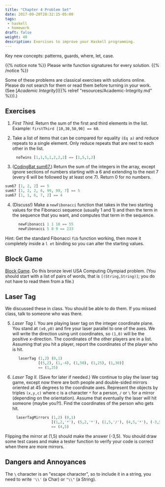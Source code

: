 ```yaml
---
title: "Chapter 4 Problem Set"
date: 2017-09-20T20:32:15-05:00
tags:
 - haskell
 - homework
draft: false
weight: 40
description: Exercises to improve your Haskell programming.
---
```


Key new concepts: patterns, guards, where, let, case.

{{% notice note %}}
Please write function signatures for every solution.
{{% /notice %}}

Some of these problems are classical exercises with solutions
online. Please do not search for them or read them before turning in
your work. 
(See [_Academic Integrity_]({{% relref "resources/Academic-Integrity.md" %}}).)

## Exercises

1. _First Third_. Return the sum of the first and third elements in the list. Example: `firstThird [10,30,50,90] == 60`.

2. Take a list of items that can be compared for equality `(Eq a)` and 
   reduce repeats to a single element. Only reduce repeats that are next to each other in the list.
```haskell
     noTwins [1,1,5,1,2,2,2] == [1,5,1,2]
```
3. ([CodingBat sum67.](http://codingbat.com/prob/p111327))
Return the sum of the integers in the array, except ignore sections of numbers starting with a 6 and extending to the next 7 (every 6 will be followed by at least one 7). Return 0 for no numbers.
```haskell
sum67 [1, 2, 2] == 5
sum67 [1, 2, 2, 6, 99, 99, 7] == 5
sum67 [1, 1, 6, 7, 2] == 4
```
4. (Discuss!) Make a `newFibonacci` function that takes in the two starting values for the Fibonacci sequence (usually 1 and 1) and then the term in the sequence that you want, and computes that term in the sequence.
```haskell
      newFibonacci 1 1 10 == 55
      newFibonacci 5 8 9 == 233
```
Hint: Get the standard Fibonacci `fib` function working, then move it completely inside a `l
et` binding so you can alter the starting values.

## Block Game

[Block Game](http://usaco.org/index.php?page=viewproblem2&cpid=664). Do this bronze level USA Computing Olympiad problem. (You should start with a list of pairs of words, that is `[(String,String)]`; you do not have to read them from a file.)

## Laser Tag

We discussed these in class. You should be able to do them. If you missed class, talk to someone who was there.

5. _Laser Tag I_. You are playing laser tag on the integer coordinate plane. You stand at `(x0,y0)` and fire your laser parallel to one of the axes. We will write the direction using unit coordinates, so `(1,0)` will be the positive x-direction. The coordinates of the other players are in a list. Assuming that you hit a player, report the coordinates of the player who is hit.
```haskell
      laserTag (1,2) (0,1) 
               [(5,2), (1,-4), (1,50), (1,25), (1,30)]
               == (1,25)
```

6. _Laser Tag II_. (Save for later if needed.) We continue to play the
laser tag game, except now there are both people and double-sided
mirrors oriented at 45 degrees to the coordinate axes. Represent the
objects by triples `(x,y,c)` where c is a character `*` for a person,
`/` or `\` for a mirror (depending on the orientation). Assume that
eventually the laser will hit someone (maybe you?!). Find the
coordinates of the person who gets hit.
```haskell
     laserTagMirrors (1,2) (0,1) 
                     [(1,2,'*'), (5,2,'*'), (1,5,'/'), (4,5,'*'), (-3,5,'*')]
                     == (4,5)
```

 Flipping the mirror at (1,5) should make the answer (-3,5). 
 You should draw some test cases and make a tester function to verify your code is correct when there are more mirrors.

## Dangers and Annoyances

The `\` character is an "escape character", so to include it in a
string, you need to write `'\\'` (a Char) or `"\\"` (a String).

